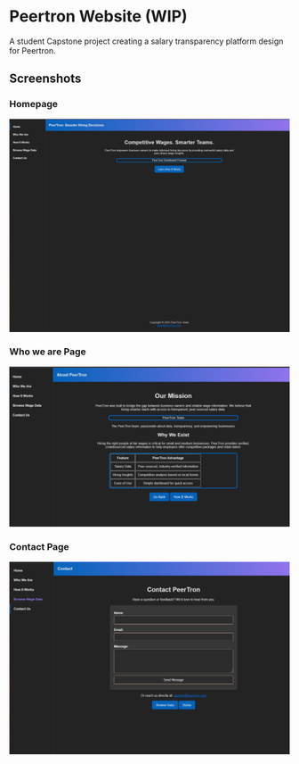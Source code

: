 # Peertron Website (WIP)

A student Capstone project creating a salary transparency platform design for Peertron.

## Screenshots

### Homepage
![How It Works Page](./Screenshots/Homepage.png)

### Who we are Page
![Browse Data Page](./Screenshots/who-we-are.png)

### Contact Page
![Contact Page](./Screenshots/contact.png)

